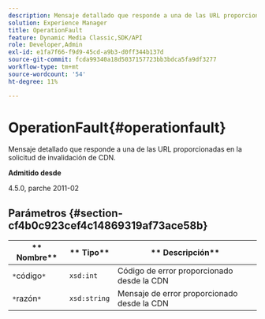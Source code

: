 ```yaml
---
description: Mensaje detallado que responde a una de las URL proporcionadas en la solicitud de invalidación de CDN.
solution: Experience Manager
title: OperationFault
feature: Dynamic Media Classic,SDK/API
role: Developer,Admin
exl-id: e1fa7f66-f9d9-45cd-a9b3-d0ff344b137d
source-git-commit: fcda99340a18d5037157723bb3bdca5fa9df3277
workflow-type: tm+mt
source-wordcount: '54'
ht-degree: 11%

---
```


# OperationFault{#operationfault}

Mensaje detallado que responde a una de las URL proporcionadas en la solicitud de invalidación de CDN.

**Admitido desde**

4.5.0, parche 2011-02

## Parámetros {#section-cf4b0c923cef4c14869319af73ace58b}

| ** Nombre** | ** Tipo** | ** Descripción** |
|---|---|---|
| `*`código`*` | `xsd:int` | Código de error proporcionado desde la CDN |
| `*`razón`*` | `xsd:string` | Mensaje de error proporcionado desde la CDN |
